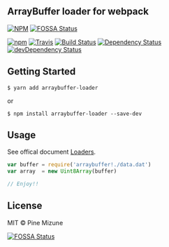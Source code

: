 ArrayBuffer loader for webpack
------------------------------

[![NPM](https://nodei.co/npm/arraybuffer-loader.png?downloads=true&downloadRank=true&stars=true)](https://nodei.co/npm/arraybuffer-loader/)
[![FOSSA Status](https://app.fossa.io/api/projects/git%2Bgithub.com%2Fpine%2Farraybuffer-loader.svg?type=shield)](https://app.fossa.io/projects/git%2Bgithub.com%2Fpine%2Farraybuffer-loader?ref=badge_shield)

[![npm](https://img.shields.io/npm/v/arraybuffer-loader.svg?maxAge=2592000&style=flat-square)](https://www.npmjs.org/package/arraybuffer-loader)
[![Travis](https://img.shields.io/travis/pine/arraybuffer-loader/master.svg?maxAge=2592000&style=flat-square)](https://travis-ci.org/pine/arraybuffer-loader)
[![Build Status](https://img.shields.io/appveyor/ci/pine/arraybuffer-loader/master.svg?style=flat-square&maxAge=2592000)](https://ci.appveyor.com/project/pine/arraybuffer-loader/branch/master)
[![Dependency Status](https://img.shields.io/david/pine/arraybuffer-loader.svg?maxAge=2592000&style=flat-square)](https://david-dm.org/pine/arraybuffer-loader)
[![devDependency Status](https://img.shields.io/david/dev/pine/arraybuffer-loader.svg?maxAge=2592000&style=flat-square)](https://david-dm.org/pine/arraybuffer-loader?type=dev)


## Getting Started


```
$ yarn add arraybuffer-loader
```

or

```
$ npm install arraybuffer-loader --save-dev
```

## Usage

See offical document [Loaders](https://webpack.js.org/concepts/loaders/).

```js
var buffer = require('arraybuffer!./data.dat')
var array  = new Uint8Array(buffer)

// Enjoy!!
```

## License
MIT &copy; Pine Mizune


[![FOSSA Status](https://app.fossa.io/api/projects/git%2Bgithub.com%2Fpine%2Farraybuffer-loader.svg?type=large)](https://app.fossa.io/projects/git%2Bgithub.com%2Fpine%2Farraybuffer-loader?ref=badge_large)